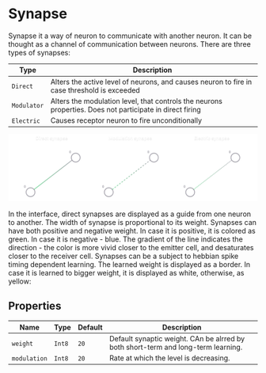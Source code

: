 # Synapse

Synapse it a way of neuron to communicate with another neuron. It can be thought as a channel of communication between neurons. There are three types of synapses:

| Type                             | Description                 | 
| -------------------------------- | -------------------- |
| `Direct`                 | Alters the active level of neurons, and causes neuron to fire in case threshold is exceeded                 |
| `Modulator`                             | Alters the modulation level, that controls the neurons properties. Does not participate in direct firing               |
| `Electric`                             | Causes receptor neuron to fire unconditionally             |

![Synapse](../_media/synapse_types.svg)

In the interface, direct synapses are displayed as a guide from one neuron to another. The width of synapse is proportional to its weight.
Synapses can have both positive and negative weight. In case it is positive, it is colored as green. In case it is negative - blue.
The gradient of the line indicates the direction - the color is more vivid closer to the emitter cell, and desaturates closer to the receiver cell.
Synapses can be a subject to hebbian spike timing dependent learning. The learned weight is displayed as a border. In case it is learned to bigger weight, it is displayed as white, otherwise, as yellow:


## Properties

| Name                             | Type                 | Default                        | Description                                                                                                                                |
| -------------------------------- | -------------------- | ------------------------------ | ------------------------------------------------------------------------------------------------------------------------------------------ |
| `weight`                    | `Int8` | `20`                    | Default synaptic weight. CAn be alrred by both short-term and long-term learning.                                                                                                                       |
| `modulation`              | `Int8`             | `20`                            | Rate at which the level is decreasing.                                                                                               |


